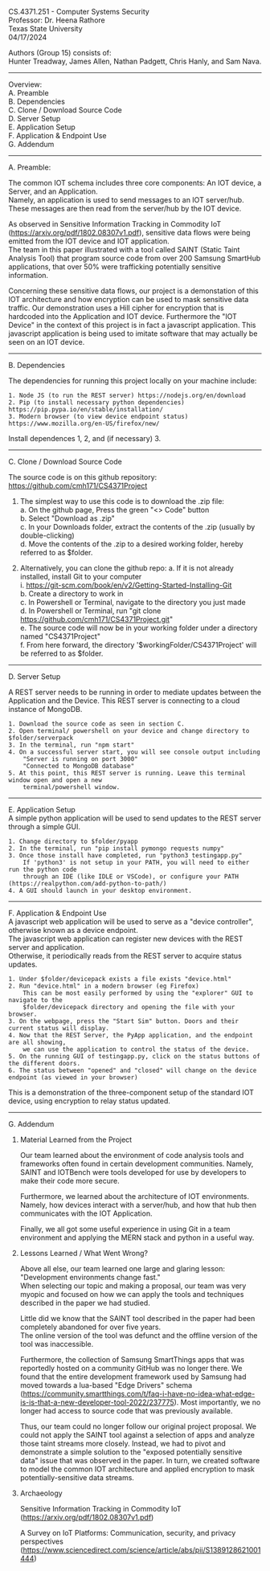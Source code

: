 CS.4371.251 - Computer Systems Security   
Professor: Dr. Heena Rathore   
Texas State University   
04/17/2024

Authors (Group 15) consists of:   
Hunter Treadway, James Allen, Nathan Padgett, Chris Hanly, and Sam Nava.

-------------------------------------------

Overview:   
A. Preamble   
B. Dependencies   
C. Clone / Download Source Code   
D. Server Setup   
E. Application Setup   
F. Application & Endpoint Use   
G. Addendum   

-------------------------------------------

A. Preamble:

The common IOT schema includes three core components: An IOT device, a Server, and an Application.   
Namely, an application is used to send messages to an IOT server/hub.   
These messages are then read from the server/hub by the IOT device.    

As observed in Sensitive Information Tracking in Commodity IoT (https://arxiv.org/pdf/1802.08307v1.pdf), sensitive data flows were being emitted from the IOT device and IOT application.   
The team in this paper illustrated with a tool called SAINT (Static Taint Analysis Tool) that program source code
from over 200 Samsung SmartHub applications, that over 50% were trafficking potentially sensitive information.

Concerning these sensitive data flows, our project is a demonstation of this IOT architecture and
how encryption can be used to mask sensitive data traffic. Our demonstration uses a Hill cipher for
encryption that is hardcoded into the Application and IOT device. Furthermore the "IOT Device" in 
the context of this project is in fact a javascript application. This javascript application is being
used to imitate software that may actually be seen on an IOT device.   

--------------------------------------------

B. Dependencies   

The dependencies for running this project locally on your machine include:   

    1. Node JS (to run the REST server) https://nodejs.org/en/download   
    2. Pip (to install necessary python dependencies) https://pip.pypa.io/en/stable/installation/   
    3. Modern browser (to view device endpoint status) https://www.mozilla.org/en-US/firefox/new/   

Install dependences 1, 2, and (if necessary) 3.    

--------------------------------------------

C. Clone / Download Source Code   

The source code is on this github repository: https://github.com/cmh171/CS4371Project   

1. The simplest way to use this code is to download the .zip file:   
    a. On the github page, Press the green "<> Code" button   
    b. Select "Download as .zip"   
    c. In your Downloads folder, extract the contents of the .zip (usually by double-clicking)   
    d. Move the contents of the .zip to a desired working folder, hereby referred to as $folder.   

2. Alternatively, you can clone the github repo:
    a. If it is not already installed, install Git to your computer   
        i. https://git-scm.com/book/en/v2/Getting-Started-Installing-Git   
    b. Create a directory to work in   
    c. In Powershell or Terminal, navigate to the directory you just made   
    d. In Powershell or Terminal, run "git clone https://github.com/cmh171/CS4371Project.git"   
    e. The source code will now be in your working folder under a directory named
        "CS4371Project"   
    f. From here forward, the directory '$workingFolder/CS4371Project' will be referred to
        as $folder.   

--------------------------------------------

D. Server Setup   

A REST server needs to be running in order to mediate updates between the Application and the Device.
This REST server is connecting to a cloud instance of MongoDB.   

    1. Download the source code as seen in section C.
    2. Open terminal/ powershell on your device and change directory to $folder/serverpack     
    3. In the terminal, run "npm start"    
    4. On a successful server start, you will see console output including   
        "Server is running on port 3000"   
        "Connected to MongoDB database"   
    5. At this point, this REST server is running. Leave this terminal window open and open a new   
        terminal/powershell window.    

--------------------------------------------

E. Application Setup   
A simple python application will be used to send updates to the REST server through a simple GUI.   

    1. Change directory to $folder/pyapp   
    2. In the terminal, run "pip install pymongo requests numpy"   
    3. Once those install have completed, run "python3 testingapp.py"   
        If 'python3' is not setup in your PATH, you will need to either run the python code   
        through an IDE (like IDLE or VSCode), or configure your PATH (https://realpython.com/add-python-to-path/)   
    4. A GUI should launch in your desktop environment.   

--------------------------------------------

F. Application & Endpoint Use   
A javascript web application will be used to serve as a "device controller", otherwise known as a device endpoint.   
The javascript web application can register new devices with the REST server and application.   
Otherwise, it periodically reads from the REST server to acquire status updates.   

    1. Under $folder/devicepack exists a file exists "device.html"   
    2. Run "device.html" in a modern browser (eg Firefox)   
        This can be most easily performed by using the "explorer" GUI to navigate to the   
        $folder/devicepack directory and opening the file with your browser.   
    3. On the webpage, press the "Start Sim" button. Doors and their current status will display.   
    4. Now that the REST Server, the PyApp application, and the endpoint are all showing,   
        we can use the application to control the status of the device.    
    5. On the running GUI of testingapp.py, click on the status buttons of the different doors.   
    6. The status between "opened" and "closed" will change on the device endpoint (as viewed in your browser)   

This is a demonstration of the three-component setup of the standard IOT device, using encryption to relay status updated.   

--------------------------------------------

G. Addendum   

1. Material Learned from the Project

    Our team learned about the environment of code analysis tools and frameworks often found in certain 
    development communities. Namely, SAINT and IOTBench were tools developed for use by developers to make
    their code more secure.   

    Furthermore, we learned about the architecture of IOT environments. Namely, how devices interact with a 
    server/hub, and how that hub then communicates with the IOT Application.   

    Finally, we all got some useful experience in using Git in a team environment and applying the MERN stack
    and python in a useful way.  

2. Lessons Learned / What Went Wrong?

    Above all else, our team learned one large and glaring lesson: "Development environments change fast."   
    When selecting our topic and making a proposal, our team was very myopic and focused on how we can 
    apply the tools and techniques described in the paper we had studied.   

    Little did we know that the SAINT tool described in the paper had been completely abandoned for over five years.   
    The online version of the tool was defunct and the offline version of the tool was inaccessible.   

    Furthermore, the collection of Samsung SmartThings apps that was reportedly hosted on a community GitHub
    was no longer there. We found that the entire development framework used by Samsung had moved towards a
    lua-based "Edge Drivers" schema (https://community.smartthings.com/t/faq-i-have-no-idea-what-edge-is-is-that-a-new-developer-tool-2022/237775). Most importantly, we no longer had access to source code that was previously available. 

    Thus, our team could no longer follow our original project proposal. We could not apply the SAINT tool against a selection of apps and analyze those taint streams more closely. Instead, we had to pivot and demonstrate a simple solution to the "exposed potentially sensitive data" issue that was observed in the paper. In turn, we created software to model the common IOT architecture and applied encryption to mask potentially-sensitive data streams. 


3. Archaeology

    Sensitive Information Tracking in Commodity IoT (https://arxiv.org/pdf/1802.08307v1.pdf)   

    A Survey on IoT Platforms: Communication, security, and privacy perspectives (https://www.sciencedirect.com/science/article/abs/pii/S1389128621001444)   
